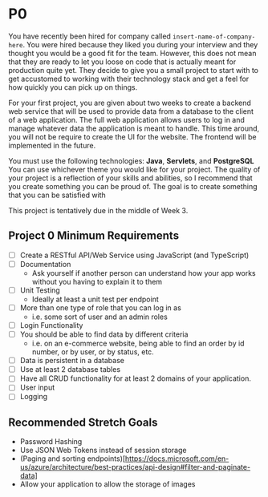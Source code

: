# P0
You have recently been hired for company called `insert-name-of-company-here`. You were hired because they liked you during your interview and they thought you would be a good fit for the team. However, this does not mean that they are ready to let you loose on code that is actually meant for production quite yet. They decide to give you a small project to start with to get accustomed to working with their technology stack and get a feel for how quickly you can pick up on things. 

For your first project, you are given about two weeks to create a backend web service that will be used to provide data from a database to the client of a web application. The full web application allows users to log in and manage whatever data the application is meant to handle. This time around, you will not be require to create the UI for the website. The frontend will be implemented in the future.

You must use the following technologies: **Java**, **Servlets**, and **PostgreSQL** You can use whichever theme you would like for your project. The quality of your project is a reflection of your skills and abilities, so I recommend that you create something you can be proud of. The goal is to create something that you can be satisfied with

This project is tentatively due in the middle of Week 3.

## Project 0 Minimum Requirements
- [ ] Create a RESTful API/Web Service using JavaScript (and TypeScript)
- [ ] Documentation
    - Ask yourself if another person can understand how your app works without you having to explain it to them
- [ ] Unit Testing
    - Ideally at least a unit test per endpoint
- [ ] More than one type of role that you can log in as
    - i.e. some sort of user and an admin roles
- [ ] Login Functionality
- [ ] You should be able to find data by different criteria
    - i.e. on an e-commerce website, being able to find an order by id number, or by user, or by status, etc.
- [ ] Data is persistent in a database
- [ ] Use at least 2 database tables
- [ ] Have all CRUD functionality for at least 2 domains of your application.
- [ ] User input
- [ ] Logging

## Recommended Stretch Goals
- Password Hashing
- Use JSON Web Tokens instead of session storage
- (Paging and sorting endpoints)[https://docs.microsoft.com/en-us/azure/architecture/best-practices/api-design#filter-and-paginate-data]
- Allow your application to allow the storage of images
